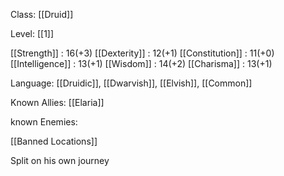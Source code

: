 Class: [[Druid]] 

Level: [[1]]

[[Strength]] : 16(+3)
[[Dexterity]] : 12(+1)
[[Constitution]] : 11(+0)
[[Intelligence]] : 13(+1)
[[Wisdom]] : 14(+2)
[[Charisma]] : 13(+1)



Language: [[Druidic]], [[Dwarvish]], [[Elvish]], [[Common]] 

Known Allies: [[Elaria]] 

known Enemies: 

[[Banned Locations]] 

Split on his own journey